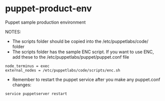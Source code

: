 # puppet-product-env
Puppet sample production environment

NOTES:
+ The scripts folder should be copied into the /etc/puppetlabs/code/ folder
+ The scripts folder has the sample ENC script. If you want to use ENC, add these to the /etc/puppetlabs/puppet/puppet.conf file
```
node_terminus = exec
external_nodes = /etc/puppetlabs/code/scripts/enc.sh
```
+ Remember to restart the puppet service after you make any puppet.conf changes:
```
service puppetserver restart
```

